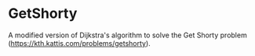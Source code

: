 # GetShorty

A modified version of Dijkstra's algorithm to solve the Get Shorty problem (https://kth.kattis.com/problems/getshorty).

